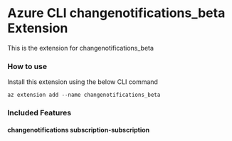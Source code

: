# Azure CLI changenotifications_beta Extension #
This is the extension for changenotifications_beta

### How to use ###
Install this extension using the below CLI command
```
az extension add --name changenotifications_beta
```

### Included Features ###
#### changenotifications subscription-subscription ####
